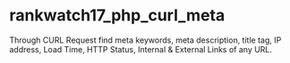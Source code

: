 # rankwatch17_php_curl_meta
Through CURL Request find meta keywords, meta description, title tag, IP address, Load Time, HTTP Status, Internal &amp; External Links of any URL.
